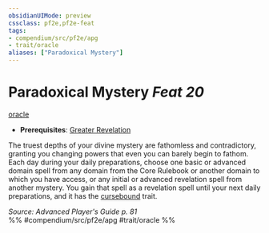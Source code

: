 ```yaml
---
obsidianUIMode: preview
cssclass: pf2e,pf2e-feat
tags:
- compendium/src/pf2e/apg
- trait/oracle
aliases: ["Paradoxical Mystery"]
---
```

# Paradoxical Mystery  *Feat 20*  
[oracle](/rules/traits/oracle-apg.md)  

- **Prerequisites**: [Greater Revelation](/compendium/feats/greater-revelation-apg.md)

The truest depths of your divine mystery are fathomless and contradictory, granting you changing powers that even you can barely begin to fathom. Each day during your daily preparations, choose one basic or advanced domain spell from any domain from the Core Rulebook or another domain to which you have access, or any initial or advanced revelation spell from another mystery. You gain that spell as a revelation spell until your next daily preparations, and it has the [cursebound](/rules/traits/cursebound-apg.md) trait.

*Source: Advanced Player's Guide p. 81*  
%% #compendium/src/pf2e/apg #trait/oracle %%